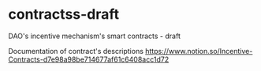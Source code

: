 # contractss-draft
DAO's incentive mechanism's smart contracts - draft 

Documentation of contract's descriptions 
https://www.notion.so/Incentive-Contracts-d7e98a98be714677af61c6408acc1d72
